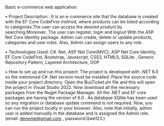 Basic e-commerce web application.

• Project Description : It is an e-commerce site that the database is created with the EF Core CodeFirst method, where products can be listed according to categories.The user can access the desired product by searching.Moreover, The user can register, login and logout With the ASP Net Core Identity package. Admin can create, delete or update products, categories and user roles. Also, Admin can assign users to any role.

• Technologies Used: C# .Net, ASP Net Core(MVC), ASP Net Core Identity, EF Core CodeFirst, Bootstrap, Javascript, CSS3, HTML5, SQLite , Generic Repository Pattern, Layered Architecture, OOP

• How to set up and run this project: The project is developed with .NET 6.0 so the metnioned C# .Net version must be installed. Place the source code inside your project directory. Open the BusTicket.sln file and this will open the project in Visual Studio 2022. Now download all the necessary packages from the Nuget Package Manager. All the .NET and EF core packages are having the version of 6.0 . As database SQlite has been used so any migration or database update commend is not required. Now, you can run the project locally in your browser. Also, note that initially, admin user is added manually in the database and is assigned the Admin role.(email: deneme@gmail.com , password:Qwe123.)